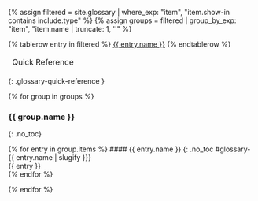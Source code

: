 <!-- markdownlint-disable-file blanks-around-headings -->
<!-- markdownlint-disable-file first-line-h1 -->
{% assign filtered = site.glossary | where_exp: "item", "item.show-in contains include.type" %}
{% assign groups = filtered | group_by_exp: "item", "item.name | truncate: 1, ''" %}

<!-- markdownlint-disable no-inline-html -->
<table>
<thead>
  <td>Quick Reference</td>
</thead>
{% tablerow entry in filtered %}
<a href="#glossary-{{ entry.name | slugify }}">{{ entry.name }}</a>
{% endtablerow %}
</table>
{: .glossary-quick-reference }
<!-- markdownlint-enable no-inline-html -->

{% for group in groups %}
### {{ group.name }}
{: .no_toc}

<!-- markdownlint-disable-next-line no-inline-html -->
<div markdown="1" class="glossary">
{% for entry in group.items %}
#### {{ entry.name }}
{: .no_toc #glossary-{{ entry.name | slugify }}}

<!-- markdownlint-disable-next-line no-inline-html -->
<div markdown="1" class="glossary-body">
{{ entry }}
</div>
{% endfor %}
</div>

{% endfor %}
